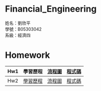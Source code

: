 # Financial_Engineering
姓名：劉欣平  
學號：B05303042  
系級：經濟四  
  
# Homework
|Hw1|學習歷程|[流程圖](https://github.com/payko/Financial_Engineering/blob/master/Hw1/%E6%B5%81%E7%A8%8B%E5%9C%96.jpg)|[程式碼](https://github.com/payko/Financial_Engineering/blob/master/Hw1/%E6%9C%AC%E9%87%91%E5%B9%B3%E5%9D%87%E6%94%A4%E9%82%84%E8%A9%A6%E7%AE%97.ipynb)|
|--|--|--|--|
|Hw2|[學習歷程](https://github.com/payko/Financial_Engineering/blob/master/Hw2/%E5%AD%B8%E7%BF%92%E6%AD%B7%E7%A8%8B.md)|[流程圖](https://github.com/payko/Financial_Engineering/blob/master/Hw2/%E6%B5%81%E7%A8%8B%E5%9C%96.png)|[程式碼](https://github.com/payko/Financial_Engineering/blob/master/Hw2/%E7%A8%8B%E5%BC%8F%E7%A2%BC.ipynb)|
